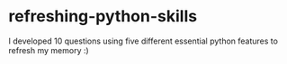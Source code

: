 # refreshing-python-skills
I developed 10 questions using five different essential python features to refresh my memory :) 
